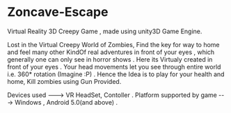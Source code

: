 # Zoncave-Escape
Virtual Reality 3D Creepy Game , made using unity3D Game Engine. 

Lost in the Virtual Creepy World of Zombies, Find the key for way to home and feel many other KindOf real adventures in front of your eyes , which generally one can only see in horror shows . Here its Virtualy created in front of your eyes . Your head movements let you see through entire world i.e. 360* rotation (Imagine :P) . Hence the Idea is to play for your health and home, Kill zombies using Gun Provided.

Devices used ---> VR HeadSet, Contoller .
Platform supported by game ---> Windows , Android 5.0(and above) .
